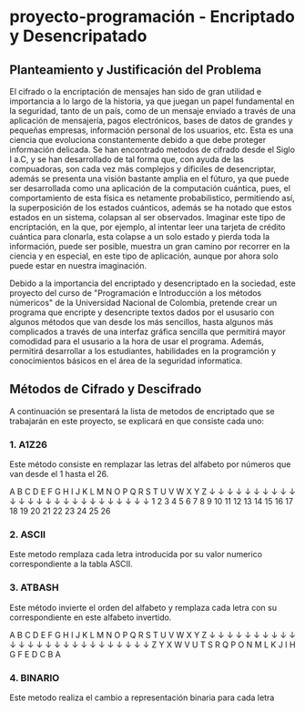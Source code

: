 # proyecto-programación - Encriptado y Desencripatado

## Planteamiento y Justificación del Problema

El cifrado o la encriptación de mensajes han sido de gran utilidad e importancia a lo largo de la historia, ya que juegan un papel fundamental en la seguridad, tanto de un país, como de un mensaje enviado a través de una aplicación de mensajería, pagos electrónicos, bases de datos de grandes y pequeñas empresas, información personal de los usuarios, etc. Esta es una ciencia que evoluciona constantemente debido a que debe proteger información delicada. Se han encontrado metodos de cifrado desde el Siglo I a.C, y se han desarrollado de tal forma que, con ayuda de las compuadoras, son cada vez más complejos y díficiles de desencriptar, además se presenta una visión bastante amplia en el fúturo, ya que puede ser desarrollada como una aplicación de la computación cuántica, pues, el comportamiento de esta física es netamente probabilistico, permitiendo así, la superposición de los estados cuánticos, además se ha notado que estos estados en un sistema, colapsan al ser observados. Imaginar este tipo de encriptación, en la que, por ejemplo, al intentar leer una tarjeta de crédito cuántica para clonarla, esta colapse a un solo estado y pierda toda la información, puede ser posible, muestra un gran camino por recorrer en la ciencia y en especial, en este tipo de aplicación, aunque por ahora solo puede estar en nuestra imaginación.

Debido a la importancia del encriptado y desencriptado en la sociedad, este proyecto del curso de "Programación e Introducción a los métodos númericos" de la Universidad Nacional de Colombia, pretende crear un programa que encripte y desencripte textos dados por el ususario con algunos métodos que van desde los más sencillos, hasta algunos más complicados a través de una interfaz gráfica sencilla que permitirá mayor comodidad para el ususario a la hora de usar el programa. Además, permitirá desarrollar a los estudiantes, habilidades en la programción y conocimientos básicos en el área de la seguridad informatica.

## Métodos de Cifrado y Descifrado

A continuación se presentará la lista de metodos de encriptado que se trabajarán en este proyecto, se explicará en que consiste cada uno:

### 1. A1Z26 
Este método consiste en remplazar las letras del alfabeto por números que van desde el 1 hasta el 26.

A B C D E F G H I J  K  L  M  N  O  P  Q  R  S  T  U  V  W  X  Y  Z 
↓ ↓ ↓ ↓ ↓ ↓ ↓ ↓ ↓ ↓  ↓  ↓  ↓  ↓  ↓  ↓  ↓  ↓  ↓  ↓  ↓  ↓  ↓  ↓  ↓  ↓
1 2 3 4 5 6 7 8 9 10 11 12 13 14 15 16 17 18 19 20 21 22 23 24 25 26

### 2. ASCII
Este metodo remplaza cada letra introducida por su valor numerico correspondiente a la tabla ASCII.


### 3. ATBASH
Este método invierte el orden del alfabeto y remplaza cada letra con su correspondiente en este alfabeto invertido. 

A B C D E F G H I J K L M N O P Q R S T U V W X Y Z 
↓ ↓ ↓ ↓ ↓ ↓ ↓ ↓ ↓ ↓ ↓ ↓ ↓ ↓ ↓ ↓ ↓ ↓ ↓ ↓ ↓ ↓ ↓ ↓ ↓ ↓
Z Y X W V U T S R Q P O N M L K J I H G F E D C B A

### 4. BINARIO
Este metodo realiza el cambio a representación binaria para cada letra



